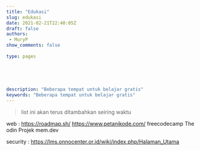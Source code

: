 ```yaml
---
title: "Edukasi"
slug: edukasi
date: 2021-02-21T22:40:05Z
draft: false 
authors:
 - MuryP
show_comments: false 
 
type: pages 
 

 
 
 
description: "Beberapa tempat untuk belajar gratis" 
keywords: "Beberapa tempat untuk belajar gratis" 
--- 
```

> list ini akan terus ditambahkan seiring waktu

web :
https://roadmap.sh/
https://www.petanikode.com/
freecodecamp
The odin Projek
mem.dev

security :
https://lms.onnocenter.or.id/wiki/index.php/Halaman_Utama 
